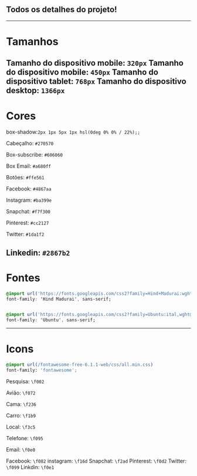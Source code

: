 ## Todos os detalhes do projeto!

---
# Tamanhos

Tamanho do dispositivo mobile: `320px`
Tamanho do dispositivo mobile: `450px`
Tamanho do dispositivo tablet: `768px`
Tamanho do dispositivo desktop: `1366px`
---
# Cores
box-shadow:`2px 1px 5px 1px hsl(0deg 0% 0% / 22%);;`

Cabeçalho: `#270570`

Box-subscribe: `#606060`

Box Email: `#a680ff`

Botões: `#ffe561`

Facebook: `#4867aa`

Instagram: `#ba399e`

Snapchat: `#f7f300`

Pinterest: `#cc2127`

Twitter: `#1da1f2`

Linkedin: `#2867b2`
---

# Fontes

```css
@import url('https://fonts.googleapis.com/css2?family=Hind+Madurai:wght@300;400;500;600;700&display=swap');
font-family: 'Hind Madurai', sans-serif;


@import url('https://fonts.googleapis.com/css2?family=Ubuntu:ital,wght@0,300;0,400;0,700;1,300&display=swap');
font-family: 'Ubuntu', sans-serif;
```
---

# Icons
```css
@import url(/fontawesome-free-6.1.1-web/css/all.min.css)
font-family: 'fontawesome';
```

Pesquisa: `\f002`

Avião: `\f072`

Cama: `\f236`

Carro: `\f1b9`

Local: `\f3c5`

Telefone: `\f095`

Email: `\f0e0`

Facebook: `\f082`
instagram: `\f16d`
Snapchat: `\f2ad`
Pinterest: `\f0d2`
Twitter: `\f099`
Linkdin: `\f0e1`